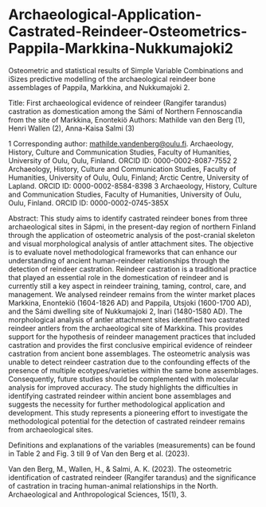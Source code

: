 # Archaeological-Application-Castrated-Reindeer-Osteometrics-Pappila-Markkina-Nukkumajoki2

Osteometric and statistical results of Simple Variable Combinations and iSizes predictive modelling of the archaeological reindeer bone assemblages of Pappila, Markkina, and Nukkumajoki 2.

Title: First archaeological evidence of reindeer (Rangifer tarandus) castration as domestication among the Sámi of Northern Fennoscandia from the site of Markkina, Enontekiö 
Authors: Mathilde van den Berg (1), Henri Wallen (2), Anna-Kaisa Salmi (3)

1 Corresponding author: mathilde.vandenberg@oulu.fi. Archaeology, History, Culture and Communication Studies, Faculty of Humanities, University of Oulu, Oulu, Finland. ORCID ID: 0000-0002-8087-7552 
2 Archaeology, History, Culture and Communication Studies, Faculty of Humanities, University of Oulu, Oulu, Finland; Arctic Centre, University of Lapland. ORCID ID: 0000-0002-8584-8398
3 Archaeology, History, Culture and Communication Studies, Faculty of Humanities, University of Oulu, Oulu, Finland. ORCID ID: 0000-0002-0745-385X

Abstract: This study aims to identify castrated reindeer bones from three archaeological sites in Sápmi, in the present-day region of northern Finland through the application of osteometric analysis of the post-cranial skeleton and visual morphological analysis of antler attachment sites. The objective is to evaluate novel methodological frameworks that can enhance our understanding of ancient human-reindeer relationships through the detection of reindeer castration. Reindeer castration is a traditional practice that played an essential role in the domestication of reindeer and is currently still a key aspect in reindeer training, taming, control, care, and management. We analysed reindeer remains from the winter market places Markkina, Enontekiö (1604-1826 AD) and Pappila, Utsjoki (1600-1700 AD), and the Sámi dwelling site of Nukkumajoki 2, Inari (1480-1580 AD). The morphological analysis of antler attachment sites identified two castrated reindeer antlers from the archaeological site of Markkina. This provides support for the hypothesis of reindeer management practices that included castration and provides the first conclusive empirical evidence of reindeer castration from ancient bone assemblages. The osteometric analysis was unable to detect reindeer castration due to the confounding effects of the presence of multiple ecotypes/varieties within the same bone assemblages. Consequently, future studies should be complemented with molecular analysis for improved accuracy. The study highlights the difficulties in identifying castrated reindeer within ancient bone assemblages and suggests the necessity for further methodological application and development. This study represents a pioneering effort to investigate the methodological potential for the detection of castrated reindeer remains from archaeological sites.

Definitions and explanations of the variables (measurements) can be found in Table 2 and Fig. 3 till 9 of Van den Berg et al. (2023).

Van den Berg, M., Wallen, H., & Salmi, A. K. (2023). The osteometric identification of castrated reindeer (Rangifer tarandus) and the significance of castration in tracing human-animal relationships in the North. Archaeological and Anthropological Sciences, 15(1), 3.
